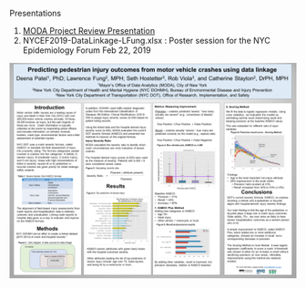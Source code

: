 Presentations
1. [MODA Project Review Presentation](https://docs.google.com/presentation/d/10jSJB2S1bgb-1O6iJZV3ERY3E3v33EOW5WoPlB-XZ5Y/edit?usp=sharing)
2. NYCEF2019-DataLinkage-LFung.xlsx : Poster session for the NYC Epidemiology Forum Feb 22, 2019

![NYCEF Poster](NYCEF2019-DataLinkage-LFung.png)